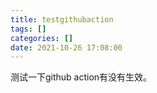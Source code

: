```yaml
---
title: testgithubaction
tags: []
categories: []
date: 2021-10-26 17:08:00
---
```


测试一下github action有没有生效。
